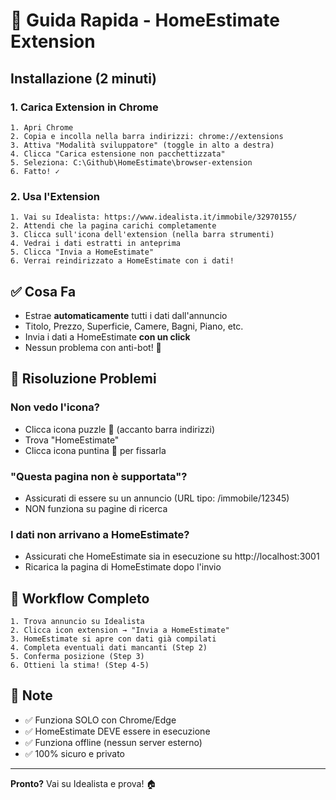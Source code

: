 # 🚀 Guida Rapida - HomeEstimate Extension

## Installazione (2 minuti)

### 1. Carica Extension in Chrome

```
1. Apri Chrome
2. Copia e incolla nella barra indirizzi: chrome://extensions
3. Attiva "Modalità sviluppatore" (toggle in alto a destra)
4. Clicca "Carica estensione non pacchettizzata"
5. Seleziona: C:\Github\HomeEstimate\browser-extension
6. Fatto! ✓
```

### 2. Usa l'Extension

```
1. Vai su Idealista: https://www.idealista.it/immobile/32970155/
2. Attendi che la pagina carichi completamente
3. Clicca sull'icona dell'extension (nella barra strumenti)
4. Vedrai i dati estratti in anteprima
5. Clicca "Invia a HomeEstimate"
6. Verrai reindirizzato a HomeEstimate con i dati!
```

## ✅ Cosa Fa

- Estrae **automaticamente** tutti i dati dall'annuncio
- Titolo, Prezzo, Superficie, Camere, Bagni, Piano, etc.
- Invia i dati a HomeEstimate **con un click**
- Nessun problema con anti-bot! 🎉

## 🔧 Risoluzione Problemi

### Non vedo l'icona?
- Clicca icona puzzle 🧩 (accanto barra indirizzi)
- Trova "HomeEstimate"
- Clicca icona puntina 📌 per fissarla

### "Questa pagina non è supportata"?
- Assicurati di essere su un annuncio (URL tipo: /immobile/12345)
- NON funziona su pagine di ricerca

### I dati non arrivano a HomeEstimate?
- Assicurati che HomeEstimate sia in esecuzione su http://localhost:3001
- Ricarica la pagina di HomeEstimate dopo l'invio

## 🎯 Workflow Completo

```
1. Trova annuncio su Idealista
2. Clicca icon extension → "Invia a HomeEstimate"
3. HomeEstimate si apre con dati già compilati
4. Completa eventuali dati mancanti (Step 2)
5. Conferma posizione (Step 3)
6. Ottieni la stima! (Step 4-5)
```

## 📝 Note

- ✅ Funziona SOLO con Chrome/Edge
- ✅ HomeEstimate DEVE essere in esecuzione
- ✅ Funziona offline (nessun server esterno)
- ✅ 100% sicuro e privato

---

**Pronto?** Vai su Idealista e prova! 🏠
